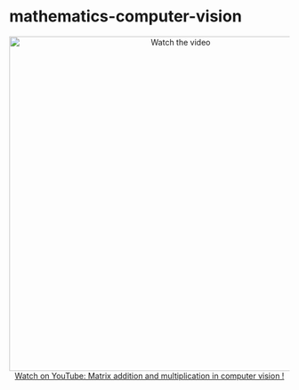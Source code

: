 # mathematics-computer-vision


<p align="center">
<a href="https://www.youtube.com/watch?v=Exzljms4GoI">
    <img width="600" src="https://utils-computervisiondeveloper.s3.amazonaws.com/thumbnails/with_play_button/mathematics_computer_vision.jpg" alt="Watch the video">
    </br>Watch on YouTube: Matrix addition and multiplication in computer vision !
</a>
</p>
